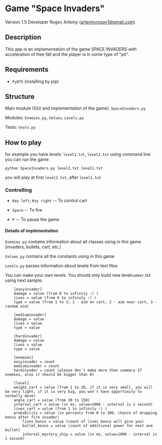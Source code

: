 # Game "Space Invaders"

Version 1.5
Developer Rogov Artemy (artemiyrogov1@gmail.com)

## Description

This app is an implementation of the game SPACE INVADERS with acceleration of free fall and the player is in some type of "pit".

## Requirements

* `PyQT5` (installing by pip)

## Structure

Main module (GUI and implementation of the game): `SpaceInvaders.py`

Modules: `Enemies.py`, `Values`, `Levels.py`

Tests: `tests.py`

## How to play
for example you have levels: `level1.txt`, `level2.txt`
using command line you can run the game

`python SpaceInvaders.py level2.txt level1.txt`

you will play at first `level2.txt`, after `level1.txt`

### Controlling

* `Key left`, `Key right` -- To control cart

* `Space` -- To fire

* `P` -- To pause the game

#### Details of implementation

`Enemies.py` contains information about all classes using in this game (invaders, bullets, cart, etc.)

`Values.py` contains all the constants using in this game

`Levels.py` parses information about levels from text files

You can make your own levels. You should only build new level`number`.txt using next sample:

		[easyinvader]
		damage = value (from 0 to infinity :) )
		lives = value (from 0 to infinity :) )
		type = value (from 1 to 3; 1 - aim on cart, 2 - aim near cart, 3 - random aim)

		[mediuminvader]
		damage = value
		lives = value
		type = value

		[hardinvader]
		damage = value
		lives = value
		type = value

		[enemies]
		easyinvader = count
		mediuminvader = count
		hardinvader = count (please don`t make more than summary 27 enemies, also it should be bigger than 0)

		[level]
		weight_cart = value (from 1 to 20, if it is very small, you will be very light, if it is very big, you won`t have opportunity to normally move)
		angle_cart = value (from 30 to 150)
		interval_cart = value (in ms, value=1000 - interval is 1 second)
		lives_cart = value (from 1 to infinity :) )
		probability = value (in percents from 0 to 100, chance of dropping bonus after fire invader)
            lives_bonus = value (count of lives bonus will give you)
            bullet_bonus = value (count of additional power for next one bullet)
            interval_mystery_ship = value (in ms, value=1000 - interval is 1 second)
